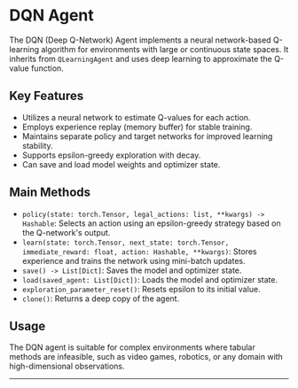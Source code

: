 <!-- filepath: /home/philip/Documents/elsciRL-Wiki/Documentation/Agents/DQN.md -->

# DQN Agent

The DQN (Deep Q-Network) Agent implements a neural network-based Q-learning algorithm for environments with large or continuous state spaces. It inherits from `QLearningAgent` and uses deep learning to approximate the Q-value function.

## Key Features
- Utilizes a neural network to estimate Q-values for each action.
- Employs experience replay (memory buffer) for stable training.
- Maintains separate policy and target networks for improved learning stability.
- Supports epsilon-greedy exploration with decay.
- Can save and load model weights and optimizer state.

## Main Methods
- `policy(state: torch.Tensor, legal_actions: list, **kwargs) -> Hashable`: Selects an action using an epsilon-greedy strategy based on the Q-network's output.
- `learn(state: torch.Tensor, next_state: torch.Tensor, immediate_reward: float, action: Hashable, **kwargs)`: Stores experience and trains the network using mini-batch updates.
- `save() -> List[Dict]`: Saves the model and optimizer state.
- `load(saved_agent: List[Dict])`: Loads the model and optimizer state.
- `exploration_parameter_reset()`: Resets epsilon to its initial value.
- `clone()`: Returns a deep copy of the agent.

## Usage
The DQN agent is suitable for complex environments where tabular methods are infeasible, such as video games, robotics, or any domain with high-dimensional observations.

---